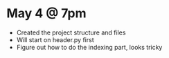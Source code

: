 # May 4 @ 7pm
- Created the project structure and files
- Will start on header.py first
- Figure out how to do the indexing part, looks tricky
